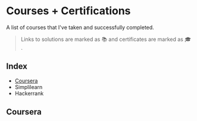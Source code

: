 # Courses + Certifications
A list of courses that I've taken and successfully completed.
>Links to solutions are marked as :books: and certificates are marked as :mortar_board: .
## Index

* [Coursera](#anchors-in-markdown)
* Simplilearn
* Hackerrank

## Coursera
